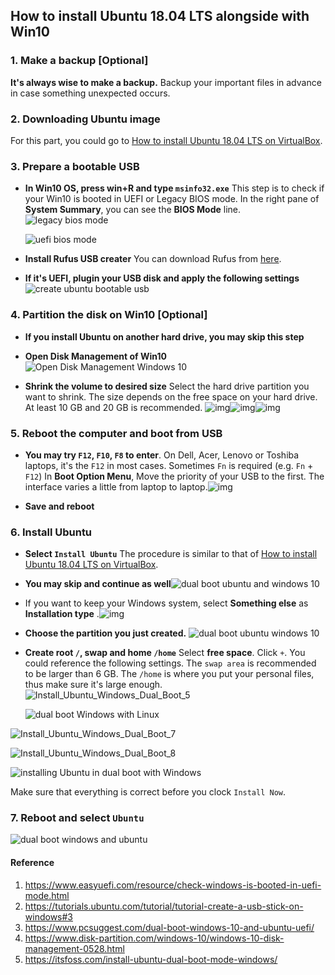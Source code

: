 ## How to install Ubuntu 18.04 LTS alongside with Win10

### 1. Make a backup [Optional]

**It's always wise to make a backup.** Backup your important files in advance in case something unexpected occurs.



### 2. Downloading Ubuntu image

For this part, you could go to [How to install Ubuntu 18.04 LTS on VirtualBox](https://github.com/ve280/tutorials/blob/master/ubuntu_installation_virtualbox.md).



### 3. Prepare a bootable USB

- **In Win10 OS, press win+R and type `msinfo32.exe`** This step is to check if your Win10 is booted in UEFI or Legacy BIOS mode. In the right pane of **System Summary**, you can see the **BIOS Mode** line. ![legacy bios mode](https://www.easyuefi.com/images/resource/msinfo32-legacy-bios-mode.png)

  ![uefi bios mode](https://www.easyuefi.com/images/resource/msinfo32-uefi-bios-mode.png)

- **Install Rufus USB creater** You can download Rufus from [here](https://rufus.akeo.ie/).
- **If it's UEFI, plugin your USB disk and apply the following settings**![create ubuntu bootable usb](https://www.pcsuggest.com/wp-content/uploads/2017/09/rufus_create_bootable_USB.png)



### 4. Partition the disk on Win10 [Optional]

- **If you install Ubuntu on another hard drive, you may skip this step**
- **Open Disk Management of  Win10**![Open Disk Management Windows 10](https://www.disk-partition.com/windows-10/images/windows-10-disk-management/open-disk-management-windows-10.jpg)

- **Shrink the volume to desired size** Select the hard drive partition you want to shrink. The size depends on the free space on your hard drive. At least 10 GB and 20 GB is recommended. ![img](https://www.pcsuggest.com/wp-content/uploads/2017/09/disk_management_1.png)![img](https://www.pcsuggest.com/wp-content/uploads/2017/09/disk_management_2.png)![img](https://www.pcsuggest.com/wp-content/uploads/2017/09/disk_management_3.png)



### 5. Reboot the computer and boot from USB

- **You may try `F12`, `F10`, `F8` to enter**. On Dell, Acer, Lenovo or Toshiba laptops, it's the `F12` in most cases. Sometimes `Fn` is required (e.g. `Fn` + `F12`) In **Boot Option Menu**, Move the priority of your USB to the first. The interface varies a little from laptop to laptop.![img](https://www.pcsuggest.com/wp-content/uploads/2017/09/ubuntu_UEFI_boot_menu.jpg)

- **Save and reboot**



### 6. Install Ubuntu

- **Select `Install Ubuntu`** The procedure is similar to that of [How to install Ubuntu 18.04 LTS on VirtualBox](https://github.com/ve280/tutorials/blob/master/ubuntu_installation_virtualbox.md). 
- **You may skip and continue as well**![dual boot ubuntu and windows 10](https://www.pcsuggest.com/wp-content/uploads/2017/09/install_ubuntu_3.png)
- If you want to keep your Windows system, select **Something else** as **Installation type** .![img](https://www.pcsuggest.com/wp-content/uploads/2017/09/install_ubuntu_4.png)

- **Choose the partition you just created.**  ![dual boot ubuntu windows 10](https://www.pcsuggest.com/wp-content/uploads/2017/09/install_ubuntu_5.png)

- **Create root `/`, swap and home `/home`** Select **free space**. Click `+`. You could reference the following settings. The `swap area` is recommended to be larger than 6 GB. The `/home` is where you put your personal files, thus make sure it's large enough.![Install_Ubuntu_Windows_Dual_Boot_5](https://i1.wp.com/itsfoss.com/wp-content/uploads/2014/03/Install_Ubuntu_Windows_Dual_Boot_5.jpeg?resize=627%2C511&ssl=1)

  ![dual boot Windows with Linux](https://i1.wp.com/itsfoss.com/wp-content/uploads/2014/03/Install_Ubuntu_Windows_Dual_Boot_6.jpeg?resize=625%2C511&ssl=1)

![Install_Ubuntu_Windows_Dual_Boot_7](https://i0.wp.com/itsfoss.com/wp-content/uploads/2014/03/Install_Ubuntu_Windows_Dual_Boot_7.jpeg?resize=625%2C513&ssl=1)

![Install_Ubuntu_Windows_Dual_Boot_8](https://i0.wp.com/itsfoss.com/wp-content/uploads/2014/03/Install_Ubuntu_Windows_Dual_Boot_8.jpeg?resize=627%2C512&ssl=1)

![installing Ubuntu in dual boot with Windows](https://i0.wp.com/itsfoss.com/wp-content/uploads/2014/03/Install_Ubuntu_Windows_Dual_Boot_9.jpeg?resize=628%2C511&ssl=1)

Make sure that everything is correct before you clock `Install Now`.



### 7. Reboot and select `Ubuntu`

![dual boot windows and ubuntu](https://www.pcsuggest.com/wp-content/uploads/2017/09/ubuntu_dual_boot_grub_menu.jpg)



#### Reference

1. https://www.easyuefi.com/resource/check-windows-is-booted-in-uefi-mode.html
2. https://tutorials.ubuntu.com/tutorial/tutorial-create-a-usb-stick-on-windows#3
3. https://www.pcsuggest.com/dual-boot-windows-10-and-ubuntu-uefi/
4. https://www.disk-partition.com/windows-10/windows-10-disk-management-0528.html
5. https://itsfoss.com/install-ubuntu-dual-boot-mode-windows/